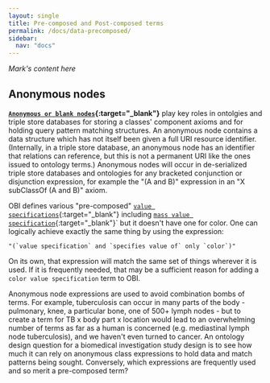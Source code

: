 ```yaml
---
layout: single
title: Pre-composed and Post-composed terms
permalink: /docs/data-precomposed/
sidebar:
  nav: "docs"
---
```


*Mark's content  here*

## Anonymous nodes

**[`Anonymous or blank nodes`](https://en.wikipedia.org/wiki/Blank_node){:target="_blank"}** play key roles in ontolgies and triple store databases for storing a classes' component axioms and for holding query pattern matching structures. An anonymous node contains a data structure which has not itself been given a full URI resource identifier. (Internally, in a triple store database, an anonymous node has an identifier that relations can reference, but this is not a permanent URI like the ones issued to ontology terms.) Anonymous nodes will occur in de-serialized triple store databases and ontologies for any bracketed conjunction or disjunction expression, for example the "(A and B)" expression in an "X subClassOf (A and B)" axiom. 

OBI defines various "pre-composed" [`value specifications`](http://purl.obolibrary.org/obo/OBI_0001933){:target="_blank"} including [`mass value specification`](http://purl.obolibrary.org/obo/OBI_0001929){:target="_blank"}` but it doesn't have one for color.  One can logically achieve exactly the same thing by using the expression:

    "(`value specification` and `specifies value of` only `color`)"

On its own, that expression will match the same set of things wherever it is used.  If it is frequently needed, that may be a sufficient reason for adding a `color value specification` term to OBI. 

Anonymous node expressions are used to avoid combination bombs of terms.  For example, tuberculosis can occur in many parts of the body - pulmonary, knee, a particular bone, one of 500+ lymph nodes - but to create a term for TB x body part x location would lead to an overwhelming number of terms as far as a human is concerned (e.g. mediastinal lymph node tuberculosis), and we haven't even turned to cancer.  An ontology design question for a biomedical investigation study design is to see how much it can rely on anonymous class expressions to hold data and match patterns being sought. Conversely, which expressions are frequently used and so merit a pre-composed term?